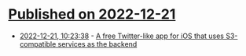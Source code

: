 # [Published on 2022-12-21](index.md)

* [2022-12-21, 10:23:38](https://lobste.rs/s/hvvf7a/free_twitter_like_app_for_ios_uses_s3) - [A free Twitter-like app for iOS that uses S3-compatible services as the backend](https://beluga.social)

